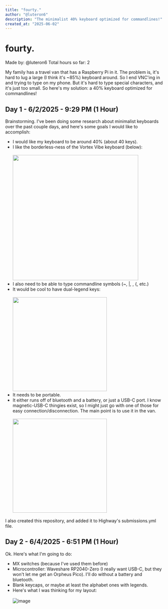 ```yaml
---
title: "fourty."
author: "@luteron6"
description: "The minimalist 40% keyboard optimized for commandlines!"
created_at: "2025-06-02"
---
```


# fourty.
Made by: @luteron6
Total hours so far: 2

My family has a travel van that has a Raspberry Pi in it. The problem is, it's hard to lug a large (I think it's ~85%) keyboard around. So I end VNC'ing in and trying to type on my phone. But it's hard to type special characters, and it's just too small. So here's my solution: a 40% keyboard optimized for commandlines!

## Day 1 - 6/2/2025 - 9:29 PM (1 Hour)
Brainstorming. I've been doing some research about minimalist keyboards over the past couple days, and here's some goals I would like to accomplish:
* I would like my keyboard to be around 40% (about 40 keys).
* I like the borderless-ness of the Vortex Vibe keyboard (below):
<br><br><img src="https://github.com/user-attachments/assets/bf35f647-32d7-4b06-b914-c52262b52ddd" width=400><br>
* I also need to be able to type commandline symbols (~, |, \, {, etc.)
* It would be cool to have dual-legend keys:
<br><br><img src="https://github.com/user-attachments/assets/65966a85-20fa-430b-98d7-715df4d4fc41" width=300)><br>
* It needs to be portable.
* It either runs off of bluetooth and a battery, or just a USB-C port. I know magnetic-USB-C thingies exist, so I might just go with one of those for easy connection/disconnection. The main point is to use it in the van.
<br><br><img src="https://github.com/user-attachments/assets/91808b54-2500-4993-b6ed-938798d9d94f" width=300><br>

I also created this repository, and added it to Highway's submissions.yml file.

## Day 2 - 6/4/2025 - 6:51 PM (1 Hour)
Ok. Here's what I'm going to do:
* MX switches (because I've used them before)
* Microcontroller: Waveshare RP2040-Zero (I really want USB-C, but they won't let me get an Orpheus Pico). I'll do without a battery and bluetooth.
* Blank keycaps, or maybe at least the alphabet ones with legends.
* Here's what I was thinking for my layout:
<br><br>![image](https://github.com/user-attachments/assets/a609f38b-804f-4d06-a92d-54c89d59f983)


